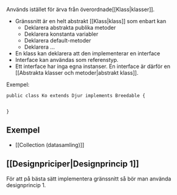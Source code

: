 Används istället för ärva från överordnade[[Klass|klasser]].

- Gränssnitt är en helt abstrakt [[Klass|klass]] som enbart kan
	- Deklarera abstrakta publika metoder
	- Deklarera konstanta variabler
	- Deklarera default-metoder
	- Deklarera ...
- En klass kan deklarera att den implementerar en interface
- Interface kan användas som referenstyp.
- Ett interface har inga egna instanser. En interface är därför en [[Abstrakta klasser och metoder|abstrakt klass]].

Exempel:
```
public class Ko extends Djur implements Breedable {


}
```

## Exempel
- [[Collection (datasamling)]]

## [[Designpriciper|Designprincip 1]]
För att på bästa sätt implementera gränssnitt så bör man använda designprincip 1.
